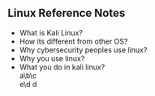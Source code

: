 ## Linux Reference Notes
* What is Kali Linux?<br>
* How its different from other OS?<br>
* Why cybersecurity peoples use linux?<br>
* Why you use linux?<br>
* What you do in kali linux?<br>
a\b\c\
e\d
d
